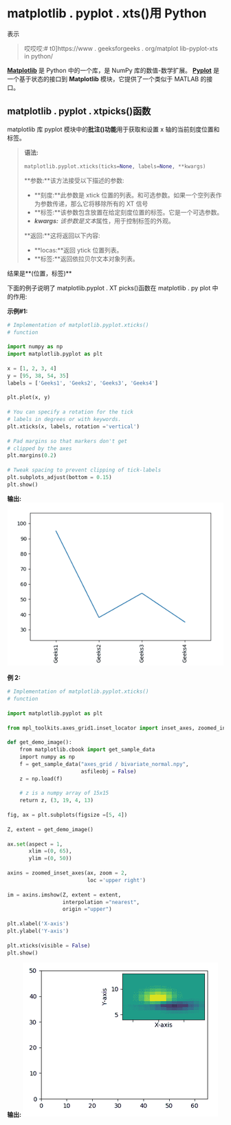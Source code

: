 # matplotlib . pyplot . xts()用 Python

表示

> 哎哎哎:# t0]https://www . geeksforgeeks . org/matplot lib-pyplot-xts in python/

**[Matplotlib](https://www.geeksforgeeks.org/python-introduction-matplotlib/)** 是 Python 中的一个库，是 NumPy 库的数值-数学扩展。 **[Pyplot](https://www.geeksforgeeks.org/pyplot-in-matplotlib/)** 是一个基于状态的接口到 **Matplotlib** 模块，它提供了一个类似于 MATLAB 的接口。

## matplotlib . pyplot . xtpicks()函数

matplotlib 库 pyplot 模块中的**批注()功能**用于获取和设置 x 轴的当前刻度位置和标签。

> **语法:**
> 
> ```py
> matplotlib.pyplot.xticks(ticks=None, labels=None, **kwargs)
> ```
> 
> **参数:**该方法接受以下描述的参数:
> 
> *   **刻度:**此参数是 xtick 位置的列表。和可选参数。如果一个空列表作为参数传递，那么它将移除所有的 XT 信号
> *   **标签:**该参数包含放置在给定刻度位置的标签。它是一个可选参数。
> *   ****kwargs:** 该参数是*文本*属性，用于控制标签的外观。
> 
> **返回:**这将返回以下内容:
> 
> *   **locas:**返回 ytick 位置列表。
> *   **标签:**返回依拉贝尔文本对象列表。

结果是**(位置，标签)**

下面的例子说明了 matplotlib.pyplot . XT picks()函数在 matplotlib . py plot 中的作用:

**示例#1:**

```py
# Implementation of matplotlib.pyplot.xticks()
# function

import numpy as np
import matplotlib.pyplot as plt

x = [1, 2, 3, 4]
y = [95, 38, 54, 35]
labels = ['Geeks1', 'Geeks2', 'Geeks3', 'Geeks4']

plt.plot(x, y)

# You can specify a rotation for the tick
# labels in degrees or with keywords.
plt.xticks(x, labels, rotation ='vertical')

# Pad margins so that markers don't get 
# clipped by the axes
plt.margins(0.2)

# Tweak spacing to prevent clipping of tick-labels
plt.subplots_adjust(bottom = 0.15)
plt.show()
```

**输出:**
![](img/9ba45d6feb222045a1a3403ca56d59a7.png)

**例 2:**

```py
# Implementation of matplotlib.pyplot.xticks()
# function

import matplotlib.pyplot as plt

from mpl_toolkits.axes_grid1.inset_locator import inset_axes, zoomed_inset_axes

def get_demo_image():
    from matplotlib.cbook import get_sample_data
    import numpy as np
    f = get_sample_data("axes_grid / bivariate_normal.npy", 
                        asfileobj = False)
    z = np.load(f)

    # z is a numpy array of 15x15
    return z, (3, 19, 4, 13)

fig, ax = plt.subplots(figsize =[5, 4])

Z, extent = get_demo_image()

ax.set(aspect = 1,
       xlim =(0, 65),
       ylim =(0, 50))

axins = zoomed_inset_axes(ax, zoom = 2, 
                          loc ='upper right')

im = axins.imshow(Z, extent = extent, 
                  interpolation ="nearest",
                  origin ="upper")

plt.xlabel('X-axis') 
plt.ylabel('Y-axis')

plt.xticks(visible = False)
plt.show() 
```

**输出:**
![](img/95796bd70b66ad774bc0002ace46c11b.png)